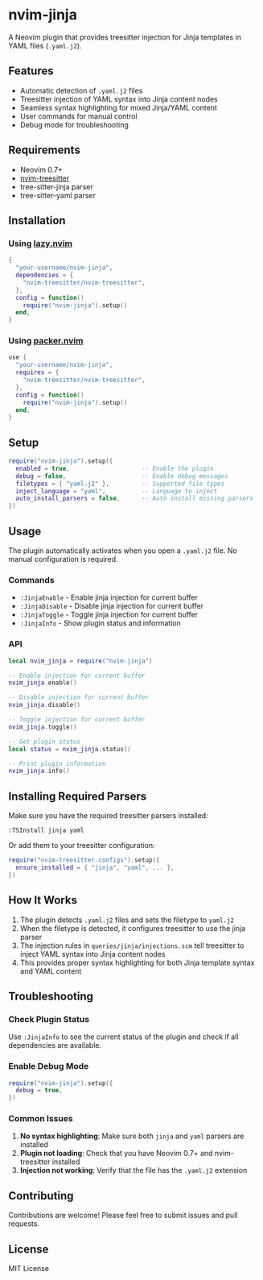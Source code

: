 # nvim-jinja

A Neovim plugin that provides treesitter injection for Jinja templates in YAML files (`.yaml.j2`).

## Features

- Automatic detection of `.yaml.j2` files
- Treesitter injection of YAML syntax into Jinja content nodes
- Seamless syntax highlighting for mixed Jinja/YAML content
- User commands for manual control
- Debug mode for troubleshooting

## Requirements

- Neovim 0.7+
- [nvim-treesitter](https://github.com/nvim-treesitter/nvim-treesitter)
- tree-sitter-jinja parser
- tree-sitter-yaml parser

## Installation

### Using [lazy.nvim](https://github.com/folke/lazy.nvim)

```lua
{
  "your-username/nvim-jinja",
  dependencies = {
    "nvim-treesitter/nvim-treesitter",
  },
  config = function()
    require("nvim-jinja").setup()
  end,
}
```

### Using [packer.nvim](https://github.com/wbthomason/packer.nvim)

```lua
use {
  "your-username/nvim-jinja",
  requires = {
    "nvim-treesitter/nvim-treesitter",
  },
  config = function()
    require("nvim-jinja").setup()
  end,
}
```

## Setup

```lua
require("nvim-jinja").setup({
  enabled = true,                    -- Enable the plugin
  debug = false,                     -- Enable debug messages
  filetypes = { "yaml.j2" },         -- Supported file types
  inject_language = "yaml",          -- Language to inject
  auto_install_parsers = false,      -- Auto install missing parsers
})
```

## Usage

The plugin automatically activates when you open a `.yaml.j2` file. No manual configuration is required.

### Commands

- `:JinjaEnable` - Enable jinja injection for current buffer
- `:JinjaDisable` - Disable jinja injection for current buffer
- `:JinjaToggle` - Toggle jinja injection for current buffer
- `:JinjaInfo` - Show plugin status and information

### API

```lua
local nvim_jinja = require("nvim-jinja")

-- Enable injection for current buffer
nvim_jinja.enable()

-- Disable injection for current buffer
nvim_jinja.disable()

-- Toggle injection for current buffer
nvim_jinja.toggle()

-- Get plugin status
local status = nvim_jinja.status()

-- Print plugin information
nvim_jinja.info()
```

## Installing Required Parsers

Make sure you have the required treesitter parsers installed:

```vim
:TSInstall jinja yaml
```

Or add them to your treesitter configuration:

```lua
require("nvim-treesitter.configs").setup({
  ensure_installed = { "jinja", "yaml", ... },
})
```

## How It Works

1. The plugin detects `.yaml.j2` files and sets the filetype to `yaml.j2`
2. When the filetype is detected, it configures treesitter to use the jinja parser
3. The injection rules in `queries/jinja/injections.scm` tell treesitter to inject YAML syntax into Jinja content nodes
4. This provides proper syntax highlighting for both Jinja template syntax and YAML content

## Troubleshooting

### Check Plugin Status

Use `:JinjaInfo` to see the current status of the plugin and check if all dependencies are available.

### Enable Debug Mode

```lua
require("nvim-jinja").setup({
  debug = true,
})
```

### Common Issues

1. **No syntax highlighting**: Make sure both `jinja` and `yaml` parsers are installed
2. **Plugin not loading**: Check that you have Neovim 0.7+ and nvim-treesitter installed
3. **Injection not working**: Verify that the file has the `.yaml.j2` extension

## Contributing

Contributions are welcome! Please feel free to submit issues and pull requests.

## License

MIT License
